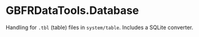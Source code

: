 # GBFRDataTools.Database

Handling for `.tbl` (table) files in `system/table`. Includes a SQLite converter.
